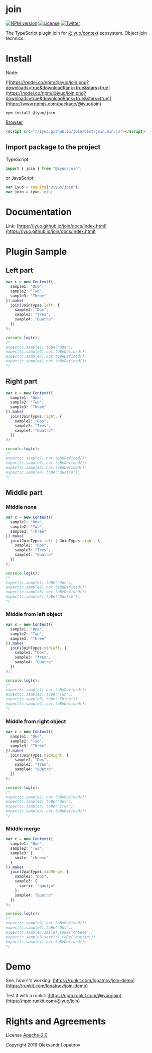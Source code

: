 # join

[![NPM version](https://badge.fury.io/js/%40iyuo%2Fjoin.svg)](https://www.npmjs.com/package/@iyuo/join)
[![License](https://img.shields.io/github/license/iyuo/join)](https://github.com/iyuo/join/blob/master/LICENSE)
[![Twitter](https://img.shields.io/twitter/url?url=https%3A%2F%2Fwww.npmjs.com%2Fpackage%2Fjoin)](https://twitter.com/intent/tweet?text=Wow:&url=https%3A%2F%2Fwww.npmjs.com%2Fpackage%2Fjoin)

The TypeScript plugin join for [@iyuo/context](https://iyuo.github.io/context/) ecosystem. Object join technics.

# Install

Node:

[![https://nodei.co/npm/@iyuo/join.png?downloads=true&downloadRank=true&stars=true](https://nodei.co/npm/@iyuo/join.png?downloads=true&downloadRank=true&stars=true)](https://www.npmjs.com/package/@iyuo/join)

```shell
npm install @iyuo/join
```

[Browser](//iyuo.github.io/join/dist/join.js)

```html
<script src="//iyuo.github.io/join/dist/join.min.js"></script>
```

## Import package to the project

TypeScript:

```typescript
import { join } from "@iyuo/join";
```

or JavaScript:

```javascript
var iyuo = require("@iyuo/join");
var join = iyuo.join;
```

# Documentation

Link: [https://iyuo.github.io/join/docs/index.html](https://iyuo.github.io/join/docs/index.html)

# Plugin Sample

## Left part

```ts
var c = new Context({
  sample1: "One",
  sample2: "Two",
  sample3: "Three"
}).make(
  join(JoinTypes.left, {
    sample2: "Dos",
    sample3: "Tres",
    sample4: "Quatro"
  })
);

console.log(c);
/*
expect(c.sample1).toBe("One");
expect(c.sample2).not.toBeDefined();
expect(c.sample3).not.toBeDefined();
expect(c.sample4).not.toBeDefined();
*/
```

## Right part

```ts
var c = new Context({
  sample1: "One",
  sample2: "Two",
  sample3: "Three"
}).make(
  join(JoinTypes.right, {
    sample2: "Dos",
    sample3: "Tres",
    sample4: "Quatro"
  })
);

console.log(c);
/*
expect(c.sample1).not.toBeDefined();
expect(c.sample2).not.toBeDefined();
expect(c.sample3).not.toBeDefined();
expect(c.sample4).toBe("Quatro");
*/
```

## Middle part

### Middle none

```ts
var c = new Context({
  sample1: "One",
  sample2: "Two",
  sample3: "Three"
}).make(
  join(JoinTypes.left | JoinTypes.right, {
    sample2: "Dos",
    sample3: "Tres",
    sample4: "Quatro"
  })
);

console.log(c);
/*
expect(c.sample1).toBe("One");
expect(c.sample2).not.toBeDefined();
expect(c.sample3).not.toBeDefined();
expect(c.sample4).toBe("Quatro");
*/
```

### Middle from left object

```ts
var c = new Context({
  sample1: "One",
  sample2: "Two",
  sample3: "Three"
}).make(
  join(JoinTypes.midLeft, {
    sample2: "Dos",
    sample3: "Tres",
    sample4: "Quatro"
  })
);

console.log(c);
/*
expect(c.sample1).not.toBeDefined();
expect(c.sample2).toBe("Two");
expect(c.sample3).toBe("Three");
expect(c.sample4).not.toBeDefined();
*/
```

### Middle from right object

```ts
var c = new Context({
  sample1: "One",
  sample2: "Two",
  sample3: "Three"
}).make(
  join(JoinTypes.midRight, {
    sample2: "Dos",
    sample3: "Tres",
    sample4: "Quatro"
  })
);

console.log(c);
/*
expect(c.sample1).not.toBeDefined();
expect(c.sample2).toBe("Dos");
expect(c.sample3).toBe("Tres");
expect(c.sample4).not.toBeDefined();
*/
```

### Middle merge

```ts
var c = new Context({
  sample1: "One",
  sample2: "Two",
  sample3: {
    smile: "cheese"
  }
}).make(
  join(JoinTypes.midMerge, {
    sample2: "Dos",
    sample3: {
      sorrir: "queijo"
    },
    sample4: "Quatro"
  })
);

console.log(c);
/*
expect(c.sample1).not.toBeDefined();
expect(c.sample2).toBe("Dos");
expect(c.sample3.smile).toBe("cheese");
expect(c.sample3.sorrir).toBe("queijo");
expect(c.sample4).not.toBeDefined();
*/
```

# Demo

See, how it's working: [https://runkit.com/lopatnov/join-demo](https://runkit.com/lopatnov/join-demo)

Test it with a runkit: [https://npm.runkit.com/@iyuo/join](https://npm.runkit.com/@iyuo/join)

# Rights and Agreements

License [Apache-2.0](https://github.com/iyuo/join/blob/master/LICENSE)

Copyright 2019 Oleksandr Lopatnov
